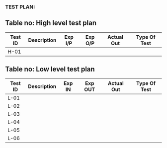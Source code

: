 ### TEST PLAN:

## Table no: High level test plan

| **Test ID** | **Description**                                              | **Exp I/P** | **Exp O/P** | **Actual Out** |**Type Of Test**  |    
|-------------|--------------------------------------------------------------|------------|-------------|----------------|------------------|
|  H-01|       |       |       |      |        |

## Table no: Low level test plan

| **Test ID** | **Description**                                              | **Exp IN** | **Exp OUT** | **Actual Out** |**Type Of Test**  |    
|-------------|--------------------------------------------------------------|------------|-------------|----------------|------------------|
|  L-01|       |       |       |      |        |
|  L-02|       |       |       |      |        |
|  L-03|       |       |       |      |        |
|  L-04|       |       |       |      |        |
|  L-05|       |       |       |      |        |
|  L-06|       |       |       |      |        |
